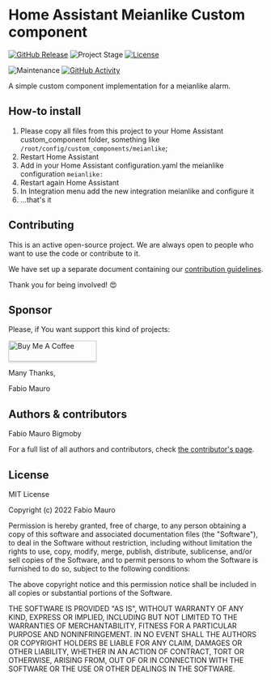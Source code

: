 # Home Assistant Meianlike Custom component

[![GitHub Release][releases-shield]][releases]
![Project Stage][project-stage-shield]
[![License][license-shield]](LICENSE.md)

![Maintenance][maintenance-shield]
[![GitHub Activity][commits-shield]][commits]

A simple custom component implementation for a meianlike alarm.

## How-to install

1. Please copy all files from this project to your Home Assistant custom_component folder, something like `/root/config/custom_components/meianlike`;
2. Restart Home Assistant
3. Add in your Home Assistant configuration.yaml the meianlike configuration `meianlike:`
4. Restart again Home Assistant
5. In Integration menu add the new integration meianlike and configure it
6. ...that's it

## Contributing

This is an active open-source project. We are always open to people who want to
use the code or contribute to it.

We have set up a separate document containing our
[contribution guidelines](CONTRIBUTING.md).

Thank you for being involved! :heart_eyes:

## Sponsor

Please, if You want support this kind of projects:

<a href="https://www.buymeacoffee.com/bigmoby" target="_blank"><img src="https://www.buymeacoffee.com/assets/img/custom_images/orange_img.png" alt="Buy Me A Coffee" style="height: 41px !important;width: 174px !important;box-shadow: 0px 3px 2px 0px rgba(190, 190, 190, 0.5) !important;-webkit-box-shadow: 0px 3px 2px 0px rgba(190, 190, 190, 0.5) !important;" ></a>

Many Thanks,

Fabio Mauro

## Authors & contributors

Fabio Mauro Bigmoby

For a full list of all authors and contributors,
check [the contributor's page][contributors].

## License

MIT License

Copyright (c) 2022 Fabio Mauro

Permission is hereby granted, free of charge, to any person obtaining a copy
of this software and associated documentation files (the "Software"), to deal
in the Software without restriction, including without limitation the rights
to use, copy, modify, merge, publish, distribute, sublicense, and/or sell
copies of the Software, and to permit persons to whom the Software is
furnished to do so, subject to the following conditions:

The above copyright notice and this permission notice shall be included in all
copies or substantial portions of the Software.

THE SOFTWARE IS PROVIDED "AS IS", WITHOUT WARRANTY OF ANY KIND, EXPRESS OR
IMPLIED, INCLUDING BUT NOT LIMITED TO THE WARRANTIES OF MERCHANTABILITY,
FITNESS FOR A PARTICULAR PURPOSE AND NONINFRINGEMENT. IN NO EVENT SHALL THE
AUTHORS OR COPYRIGHT HOLDERS BE LIABLE FOR ANY CLAIM, DAMAGES OR OTHER
LIABILITY, WHETHER IN AN ACTION OF CONTRACT, TORT OR OTHERWISE, ARISING FROM,
OUT OF OR IN CONNECTION WITH THE SOFTWARE OR THE USE OR OTHER DEALINGS IN THE
SOFTWARE.


[original_project]: https://github.com/bigmoby/meianlike-custom-component
[contributors]: https://github.com/bigmoby/meianlike-custom-component/graphs/contributors
[commits-shield]: https://img.shields.io/github/commit-activity/y/bigmoby/meianlike-custom-component.svg
[commits]: https://github.com/bigmoby/meianlike-custom-component/commits/main
[issue]: https://img.shields.io/github/issues/bigmoby/meianlike-custom-component.svg
[license-shield]: https://img.shields.io/github/license/bigmoby/meianlike-custom-component.svg
[maintenance-shield]: https://img.shields.io/maintenance/yes/2022.svg
[project-stage-shield]: https://img.shields.io/badge/project%20stage-dev%20-brightgreen.svg
[releases-shield]: https://img.shields.io/github/v/release/bigmoby/meianlike-custom-component
[releases]: https://github.com/bigmoby/meianlike-custom-component/releases
[repository]: https://github.com/bigmoby/meianlike-custom-component

